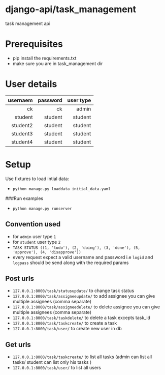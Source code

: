 django-api/task_management
================
task management api 


# Prerequisites
- pip install the requirements.txt
- make sure you are in task_management dir

# User details
| usernaem  |  password | user type |
|--:|--:|--:|
|  ck | ck  | admin |
|  student | student  | student |
|  student2 |  student  | student |
|  student3 |  student  | student |
|  student4 |  student  | student |

# Setup
Use fixtures to load intial data:
- `python manage.py loaddata initial_data.yaml`
 
###Run examples
- `python manage.py runserver`


## Convention used
- for `admin` user type `1`
- for `student` user type `2`
- `TASK STATUS ((1, 'todo'), (2, 'doing'), (3, 'done'), (5, 'approve'), (4, 'disapprove'))`
- every request expect a valid username and password i.e `logid` and `logpass` should be send along with the required params 

## Post urls
- `127.0.0.1:8000/task/statusupdate/` to change task status
- `127.0.0.1:8000/task/assigneeupdate/` to add assignee you can give multiple assignees (comma separate)
- `127.0.0.1:8000/task/assigneedelete/` to delete assignee you can give multiple assignees (comma separate)
- `127.0.0.1:8000/task/taskdelete/` to delete a task excepts task_id
- `127.0.0.1:8000/task/taskcreate/` to create a task 
- `127.0.0.1:8000/task/user/` to create new user in db

## Get urls
- `127.0.0.1:8000/task/taskcreate/` to list all tasks (admin can list all tasks/ student can list only his tasks )
- `127.0.0.1:8000/task/user/` to list all users 


